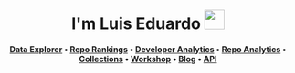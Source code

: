 <h1 align="center">I'm Luis Eduardo <img src="https://media.giphy.com/media/hvRJCLFzcasrR4ia7z/giphy.gif" width="35"></h1>

<h4 align="center">
  <b><a href="https://LuisEdua.io/explore/">Data Explorer</a></b>
  •
  <b><a href="https://LuisEdua.io/collections/open-source-database">Repo Rankings</a></b>
  •
  <b><a href="https://LuisEdua.io/analyze/Ovilia">Developer Analytics</a></b>
  •
  <a href="https://LuisEdua.io/analyze/pingcap/tidb">Repo Analytics</a>
  •
  <a href="https://LuisEdua.io/collections/open-source-database">Collections</a>
  •
  <a href="https://LuisEdua.io/docs/workshop">Workshop</a>
  •
  <a href="https://LuisEdua.io/blog">Blog</a>
  •
  <a href="https://LuisEdua.io/docs">API</a>
</h3>

<!--
**LuisEdua/LuisEdua** is a ✨ _special_ ✨ repository because its `README.md` (this file) appears on your GitHub profile.

Here are some ideas to get you started:

- 🔭 I’m currently working on ...
- 🌱 I’m currently learning ...
- 👯 I’m looking to collaborate on ...
- 🤔 I’m looking for help with ...
- 💬 Ask me about ...
- 📫 How to reach me: ...
- 😄 Pronouns: ...
- ⚡ Fun fact: ...
-->
